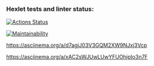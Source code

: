 ### Hexlet tests and linter status:
[![Actions Status](https://github.com/Happydog007/backend-project-lvl1/actions/workflows/hexlet-check.yml/badge.svg)](https://github.com/Happydog007/backend-project-lvl1/actions)

[![Maintainability](https://api.codeclimate.com/v1/badges/7b7c43e3532403589d03/maintainability)](https://codeclimate.com/github/Happydog007/backend-project-lvl1/maintainability)

https://asciinema.org/a/d7agjJ03V3GQM2XW9NJxj3Vcp

https://asciinema.org/a/xAC2sWJUwLUwYFUOhipIo3n7F